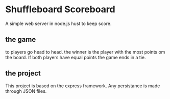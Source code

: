 # Shuffleboard Scoreboard
A simple web server in node.js hust to keep score.


## the game
to players go head to head. the winner is the player with the most points om the board. If both players have equal points the game ends in a tie.

## the project
This project is based on the express framework. Any persistance is made through JSON files.